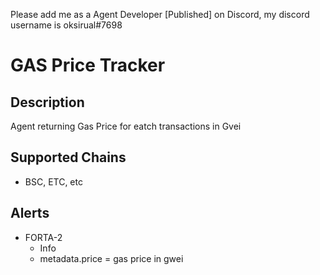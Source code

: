
Please add me as a Agent Developer [Published] on Discord, my discord username is oksirual#7698

# GAS Price Tracker

## Description
Agent returning Gas Price for eatch transactions in  Gvei
## Supported Chains

- BSC, ETC, etc 

## Alerts


- FORTA-2
  - Info
  - metadata.price = gas price in gwei

